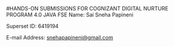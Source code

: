 #HANDS-ON SUBMISSIONS FOR COGNIZANT DIGITAL NURTURE PROGRAM 4.0 JAVA FSE
Name: Sai Sneha Papineni

Superset ID: 6419194

E-mail Address: snehapapineni@gmail.com


